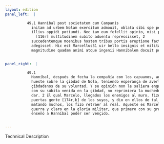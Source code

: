 ```yaml
---
layout: edition
panel_left:  |

          49.1 Hannibal post societatem cum Campanis
            initam ad urbem Nolam exercitum admouit, oblata sibi spe per uoluntariam deditionem
            illius oppidi potiundi. Nec iam eum fefellit opinio, nisi praetor Marcellus concitatam
              [116r] multitudinem subito aduentu repressisset, 2
            succedentemque moenibus hostem tribus portis eruptione facta cum magna caede in castra
            adegisset. Hic est Marcellus31 uir bello insignis et militari gloria clarus, qui primus
            magnitudine quadam animi atque ingenii Hannibalem docuit posse uinci.
        

panel_right:  |

          49.1
            Hanníbal, después de fecha la compañía con los capuanos, aduxo la
            hueste sobre la çibdad de Nola, teniendo esperança de averla, que gela darían los
            çibdadanos de su voluntad. Y su opinión non le saliera engañada si el pretor Marcelo,
            con su súbita venida en la çibdad, no reprimiera la muchedumbre que estava ganosa de la
            dar. 2 El qual Marcelo, llegados los enemigos al muro, fizo salir por tres
            puertas gente [174r,b] de los suyos, y dio en ellos de tal guisa que,
            matando muchos, los fizo retraer al real. Aqueste es Marcelo, varón muy señalado en la
            guerra y claro en la gloria militar, que primero con su grandeza de ánimo y de ingenio
            enseñó a Hanníbal poder ser vençido.
        

---
```


 Technical Description 

        